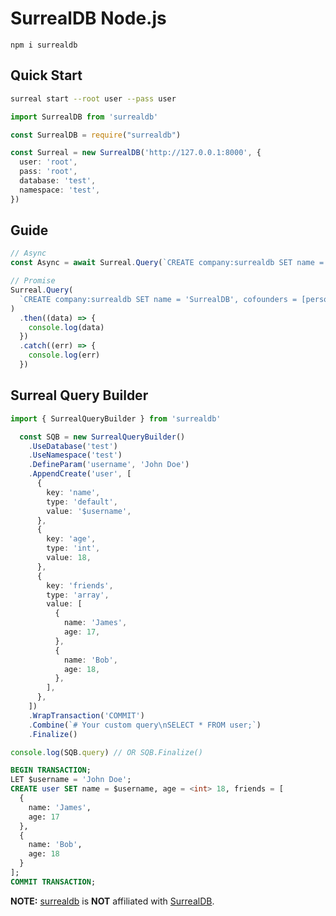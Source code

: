 # SurrealDB Node.js

```shell
npm i surrealdb
```

## Quick Start

```sh
surreal start --root user --pass user
```

```ts
import SurrealDB from 'surrealdb'
```

```js
const SurrealDB = require("surrealdb")
```

```ts
const Surreal = new SurrealDB('http://127.0.0.1:8000', {
  user: 'root',
  pass: 'root',
  database: 'test',
  namespace: 'test',
})
```

## Guide


```ts
// Async
const Async = await Surreal.Query(`CREATE company:surrealdb SET name = 'SurrealDB', cofounders = [person:tobie, person:jaime];`)

// Promise
Surreal.Query(
  `CREATE company:surrealdb SET name = 'SurrealDB', cofounders = [person:tobie, person:jaime];`,
)
  .then((data) => {
    console.log(data)
  })
  .catch((err) => {
    console.log(err)
  })
```

## Surreal Query Builder

```ts
import { SurrealQueryBuilder } from 'surrealdb'

  const SQB = new SurrealQueryBuilder()
    .UseDatabase('test')
    .UseNamespace('test')
    .DefineParam('username', 'John Doe')
    .AppendCreate('user', [
      {
        key: 'name',
        type: 'default',
        value: '$username',
      },
      {
        key: 'age',
        type: 'int',
        value: 18,
      },
      {
        key: 'friends',
        type: 'array',
        value: [
          {
            name: 'James',
            age: 17,
          },
          {
            name: 'Bob',
            age: 18,
          },
        ],
      },
    ])
    .WrapTransaction('COMMIT')
    .Combine(`# Your custom query\nSELECT * FROM user;`)
    .Finalize()

console.log(SQB.query) // OR SQB.Finalize()
```

```sql
BEGIN TRANSACTION;
LET $username = 'John Doe';
CREATE user SET name = $username, age = <int> 18, friends = [
  {
    name: 'James',
    age: 17
  },
  {
    name: 'Bob',
    age: 18
  }
];
COMMIT TRANSACTION;
```

**NOTE:** [surrealdb](https://github.com/jareer12/surrealdb) is **NOT** affiliated with [SurrealDB](https://surrealdb.com).
